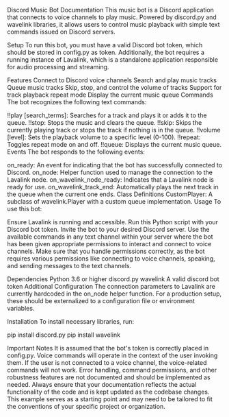Discord Music Bot Documentation
This music bot is a Discord application that connects to voice channels to play music. Powered by discord.py and wavelink libraries, it allows users to control music playback with simple text commands issued on Discord servers.

Setup
To run this bot, you must have a valid Discord bot token, which should be stored in config.py as token. Additionally, the bot requires a running instance of Lavalink, which is a standalone application responsible for audio processing and streaming.

Features
Connect to Discord voice channels
Search and play music tracks
Queue music tracks
Skip, stop, and control the volume of tracks
Support for track playback repeat mode
Display the current music queue
Commands
The bot recognizes the following text commands:

!!play [search_terms]: Searches for a track and plays it or adds it to the queue.
!!stop: Stops the music and clears the queue.
!!skip: Skips the currently playing track or stops the track if nothing is in the queue.
!!volume [level]: Sets the playback volume to a specific level (0-100).
!!repeat: Toggles repeat mode on and off.
!!queue: Displays the current music queue.
Events
The bot responds to the following events:

on_ready: An event for indicating that the bot has successfully connected to Discord.
on_node: Helper function used to manage the connection to the Lavalink node.
on_wavelink_node_ready: Indicates that a Lavalink node is ready for use.
on_wavelink_track_end: Automatically plays the next track in the queue when the current one ends.
Class Definitions
CustomPlayer: A subclass of wavelink.Player with a custom queue implementation.
Usage
To use this bot:

Ensure Lavalink is running and accessible.
Run this Python script with your Discord bot token.
Invite the bot to your desired Discord server.
Use the available commands in any text channel within your server where the bot has been given appropriate permissions to interact and connect to voice channels.
Make sure that you handle permissions correctly, as the bot requires various permissions like connecting to voice channels, speaking, and sending messages to the text channels.

Dependencies
Python 3.6 or higher
discord.py
wavelink
A valid discord bot token
Additional Configuration
The connection parameters to Lavalink are currently hardcoded in the on_node helper function. For a production setup, these should be externalized to a configuration file or environment variables.

Installation
To install necessary libraries, run:

pip install discord.py
pip install wavelink

Important Notes
It is assumed that the bot's token is correctly placed in config.py.
Voice commands will operate in the context of the user invoking them. If the user is not connected to a voice channel, the voice-related commands will not work.
Error handling, command permissions, and other robustness features are not documented and should be implemented as needed.
Always ensure that your documentation reflects the actual functionality of the code and is kept updated as the codebase changes. This example serves as a starting point and may need to be tailored to fit the conventions of your specific project or organization.
